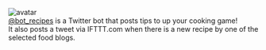 ![avatar](http://orig07.deviantart.net/bc66/f/2016/109/c/1/_rs8jrcl100_by_rick_tinyworlds-d9zighg.jpg)  
[@bot_recipes](https://twitter.com/bot_recipes) is a Twitter bot that posts tips to up your cooking game!  
It also posts a tweet via IFTTT.com when there is a new recipe by one of the selected food blogs.
